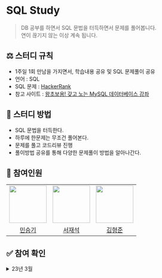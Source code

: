 # SQL Study
> DB 공부를 하면서 SQL 문법을 터득하면서 문제를 풀어봅니다.<br>
> 연이 끊기지 않는 이상 계속 됩니다.

## ⚖️ 스터디 규칙
- 1주일 1회 만남을 가지면서, 학습내용 공유 및 SQL 문제풀이 공유
- 언어 : SQL
- SQL 문제 : [HackerRank](https://www.hackerrank.com/)
- 참고 사이트 : [왕초보용! 갖고 노는 MySQL 데이터베이스 강좌](https://www.youtube.com/watch?v=dgpBXNa9vJc&t=8460s)

## 📖 스터디 방법
- SQL 문법을 터득한다.
- 하루에 한문제는 무조건 풀어본다.
- 문제를 풀고 코드리뷰 진행
- 풀이방법 공유를 통해 다양한 문제풀이 방법을 알아나간다.

## 👥 참여인원
<table>
  <tr>
    <td>
        <a href="https://github.com/seunGit">
            <img src="https://avatars.githubusercontent.com/u/110602191?v=4" width="100px" />
        </a>
    </td>
    <td>
        <a href="https://github.com/suhjaesuk">
            <img src="https://avatars.githubusercontent.com/u/110963294?v=4" width="100px" />
        </a>
    </td>
    <td>
        <a href="https://github.com/hjun0917">
            <img src="https://avatars.githubusercontent.com/u/91590391?v=4" width="100px" />
        </a>
    </td>
  </tr>

  <tr> 
    <td align="center"><a href="https://github.com/seunGit">민승기</a></td>
    <td align="center"><a href="https://github.com/suhjaesuk">서재석</a></td>
    <td align="center"><a href="https://github.com/hjun0917">김형준</a></td>
  </tr>
</table>

## ✅ 참여 확인
<details>
<summary>23년 3월</summary>
<div markdown="1">

|     월     |     화     |     수     |     목     |     금     |     토     |     일     |
|:----------:|:----------:|:----------:|:----------:|:----------:|:----------:|:----------:|
|||1|2|3|4|5|
||||||||
|6|7|8|9|10|11|12|
|승기 ✅, 재석 ✅, 형준 ✅|||||||
|13|14|15|16|17|18|19|
||||||||
|20|21|22|23|24|25|26|
||||||||
|27|28|29|30|31|||
||||||||

</details>
